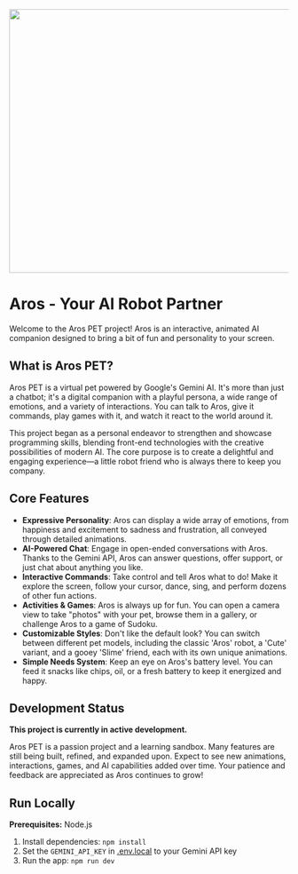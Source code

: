<div align="center">
<img width="1200" height="475" alt="ArosPet" src="aros.png" />
</div>

# Aros - Your AI Robot Partner

Welcome to the Aros PET project! Aros is an interactive, animated AI companion designed to bring a bit of fun and personality to your screen.

## What is Aros PET?

Aros PET is a virtual pet powered by Google's Gemini AI. It's more than just a chatbot; it's a digital companion with a playful persona, a wide range of emotions, and a variety of interactions. You can talk to Aros, give it commands, play games with it, and watch it react to the world around it.

This project began as a personal endeavor to strengthen and showcase programming skills, blending front-end technologies with the creative possibilities of modern AI. The core purpose is to create a delightful and engaging experience—a little robot friend who is always there to keep you company.

## Core Features

- **Expressive Personality**: Aros can display a wide array of emotions, from happiness and excitement to sadness and frustration, all conveyed through detailed animations.
- **AI-Powered Chat**: Engage in open-ended conversations with Aros. Thanks to the Gemini API, Aros can answer questions, offer support, or just chat about anything you like.
- **Interactive Commands**: Take control and tell Aros what to do! Make it explore the screen, follow your cursor, dance, sing, and perform dozens of other fun actions.
- **Activities & Games**: Aros is always up for fun. You can open a camera view to take "photos" with your pet, browse them in a gallery, or challenge Aros to a game of Sudoku.
- **Customizable Styles**: Don't like the default look? You can switch between different pet models, including the classic 'Aros' robot, a 'Cute' variant, and a gooey 'Slime' friend, each with its own unique animations.
- **Simple Needs System**: Keep an eye on Aros's battery level. You can feed it snacks like chips, oil, or a fresh battery to keep it energized and happy.

## Development Status

**This project is currently in active development.**

Aros PET is a passion project and a learning sandbox. Many features are still being built, refined, and expanded upon. Expect to see new animations, interactions, games, and AI capabilities added over time. Your patience and feedback are appreciated as Aros continues to grow!

## Run Locally

**Prerequisites:** Node.js

1. Install dependencies:
   `npm install`
2. Set the `GEMINI_API_KEY` in [.env.local](.env.local) to your Gemini API key
3. Run the app:
   `npm run dev`
